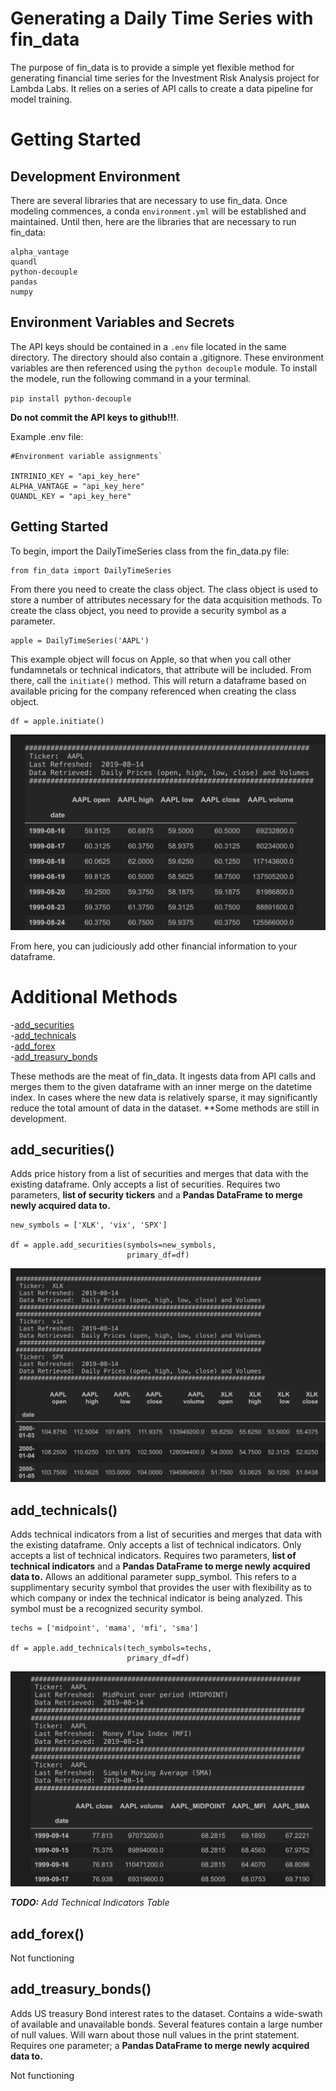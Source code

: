 # Generating a Daily Time Series with fin_data

The purpose of fin_data is to provide a simple yet flexible method for generating financial time series for the Investment Risk Analysis project for Lambda Labs. It relies on a series of API calls to create a data pipeline for model training.

# Getting Started

## Development Environment

There are several libraries that are necessary to use fin_data. Once modeling commences, a conda `environment.yml` will be established and maintained. Until then, here are the libraries that are necessary to run fin_data:

    alpha_vantage
    quandl
    python-decouple
    pandas
    numpy

## Environment Variables and Secrets

The API keys should be contained in a `.env` file located in the same directory. The directory should also contain a .gitignore. These environment variables are then referenced using the `python decouple` module. To install the modele, run the following command in a your terminal.

<code>pip install python-decouple</code>

**Do not commit the API keys to github!!!**.

Example .env file:

    #Environment variable assignments`

    INTRINIO_KEY = "api_key_here"
    ALPHA_VANTAGE = "api_key_here"
    QUANDL_KEY = "api_key_here"

## Getting Started

To begin, import the DailyTimeSeries class from the fin_data.py file:  

    from fin_data import DailyTimeSeries

From there you need to create the class object. The class object is used to store a number of attributes necessary for the data acquisition methods. To create the class object, you need to provide a security symbol as a parameter.

    apple = DailyTimeSeries('AAPL')

This example object will focus on Apple, so that when you call other fundamnetals or technical indicators, that attribute will be included. From there, call the `initiate()` method. This will return a dataframe based on available pricing for the company referenced when creating the class object.

    df = apple.initiate()

![inital dataframe](./img/init_df.png)

From here, you can judiciously add other financial information to your dataframe.

# Additional Methods

-[add_securities](#add_securities())  
-[add_technicals](#add_technicals())  
-[add_forex](#add_forex())  
-[add_treasury_bonds](#add_treasury_bonds())

These methods are the meat of fin_data. It ingests data from API calls and merges them to the given dataframe with an inner merge on the datetime index. In cases where the new data is relatively sparse, it may significantly reduce the total amount of data in the dataset. **Some methods are still in development.

## add_securities()

Adds price history from a list of securities and merges that data with
the existing dataframe. Only accepts a list of securities. Requires two parameters, **list of security tickers** and a **Pandas DataFrame to merge newly acquired data to.**

    new_symbols = ['XLK', 'vix', 'SPX']

    df = apple.add_securities(symbols=new_symbols,
                              primary_df=df)

![limited security dataframe](./img/sec_df.png)

## add_technicals()

Adds technical indicators from a list of securities and merges that data with the existing dataframe. Only accepts a list of technical indicators. Only accepts a list of technical indicators. Requires two parameters, **list of technical indicators** and a **Pandas DataFrame to merge newly acquired data to.** Allows an additional parameter supp_symbol. This refers to a supplimentary security symbol that provides the user with flexibility as to which company or index the technical indicator is being analyzed. This symbol must be a recognized security symbol.

    techs = ['midpoint', 'mama', 'mfi', 'sma']

    df = apple.add_technicals(tech_symbols=techs,
                              primary_df=df)

![limited technicals dataframe](./img/tech_df.png)

_**TODO:** Add Technical Indicators Table_

## add_forex()

Not functioning

## add_treasury_bonds()

Adds US treasury Bond interest rates to the dataset. Contains a wide-swath of available and unavailable bonds. Several features contain a large number of null values. Will warn about those null values in the print statement. Requires one parameter; a **Pandas DataFrame to merge newly acquired data to.**

Not functioning
